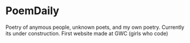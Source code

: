 # PoemDaily
Poetry of anymous people, unknown poets, and my own poetry. Currently its under construction. First website made at GWC (girls who code)
